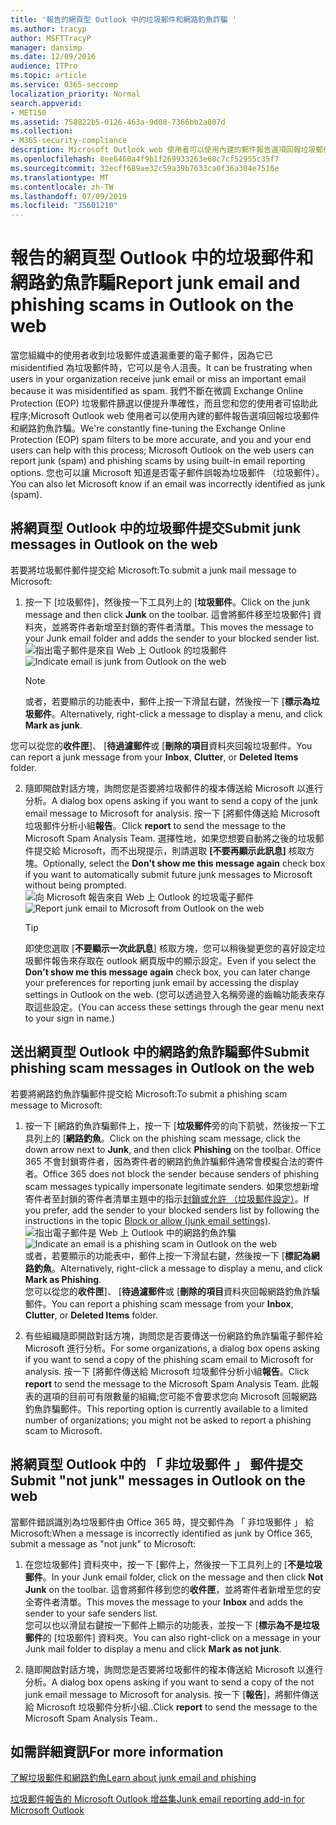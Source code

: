 ```yaml
---
title: '報告的網頁型 Outlook 中的垃圾郵件和網路釣魚詐騙 '
ms.author: tracyp
author: MSFTTracyP
manager: dansimp
ms.date: 12/09/2016
audience: ITPro
ms.topic: article
ms.service: O365-seccomp
localization_priority: Normal
search.appverid:
- MET150
ms.assetid: 758822b5-0126-463a-9d08-7366bb2a807d
ms.collection:
- M365-security-compliance
description: Microsoft Outlook web 使用者可以使用內建的郵件報告選項回報垃圾郵件和網路釣魚詐騙。 您也可以讓 Microsoft 知道是否電子郵件誤報為垃圾郵件 （垃圾郵件）。
ms.openlocfilehash: 8ee6460a4f9b1f269933263e60c7cf52955c35f7
ms.sourcegitcommit: 32ecff689ae32c59a39b7633ca0f36a304e7516e
ms.translationtype: MT
ms.contentlocale: zh-TW
ms.lasthandoff: 07/09/2019
ms.locfileid: "35601210"
---
```

# <a name="report-junk-email-and-phishing-scams-in-outlook-on-the-web"></a><span data-ttu-id="9f973-104">報告的網頁型 Outlook 中的垃圾郵件和網路釣魚詐騙</span><span class="sxs-lookup"><span data-stu-id="9f973-104">Report junk email and phishing scams in Outlook on the web</span></span> 

<span data-ttu-id="9f973-105">當您組織中的使用者收到垃圾郵件或遺漏重要的電子郵件，因為它已 misidentified 為垃圾郵件時，它可以是令人沮喪。</span><span class="sxs-lookup"><span data-stu-id="9f973-105">It can be frustrating when users in your organization receive junk email or miss an important email because it was misidentified as spam.</span></span> <span data-ttu-id="9f973-106">我們不斷在微調 Exchange Online Protection (EOP) 垃圾郵件篩選以便提升準確性，而且您和您的使用者可協助此程序;Microsoft Outlook web 使用者可以使用內建的郵件報告選項回報垃圾郵件和網路釣魚詐騙。</span><span class="sxs-lookup"><span data-stu-id="9f973-106">We're constantly fine-tuning the Exchange Online Protection (EOP) spam filters to be more accurate, and you and your end users can help with this process; Microsoft Outlook on the web users can report junk (spam) and phishing scams by using built-in email reporting options.</span></span> <span data-ttu-id="9f973-107">您也可以讓 Microsoft 知道是否電子郵件誤報為垃圾郵件 （垃圾郵件）。</span><span class="sxs-lookup"><span data-stu-id="9f973-107">You can also let Microsoft know if an email was incorrectly identified as junk (spam).</span></span>
  
## <a name="submit-junk-messages-in-outlook-on-the-web"></a><span data-ttu-id="9f973-108">將網頁型 Outlook 中的垃圾郵件提交</span><span class="sxs-lookup"><span data-stu-id="9f973-108">Submit junk messages in Outlook on the web</span></span>

<span data-ttu-id="9f973-109">若要將垃圾郵件郵件提交給 Microsoft:</span><span class="sxs-lookup"><span data-stu-id="9f973-109">To submit a junk mail message to Microsoft:</span></span>
  
1. <span data-ttu-id="9f973-110">按一下 [垃圾郵件]，然後按一下工具列上的 [**垃圾郵件**。</span><span class="sxs-lookup"><span data-stu-id="9f973-110">Click on the junk message and then click **Junk** on the toolbar.</span></span> <span data-ttu-id="9f973-111">這會將郵件移至垃圾郵件] 資料夾，並將寄件者新增至封鎖的寄件者清單。</span><span class="sxs-lookup"><span data-stu-id="9f973-111">This moves the message to your Junk email folder and adds the sender to your blocked sender list.</span></span> 
    <span data-ttu-id="9f973-112">![指出電子郵件是來自 Web 上 Outlook 的垃圾郵件](media/a10ae792-aab6-4374-a041-6c3f732eb2e3.png)</span><span class="sxs-lookup"><span data-stu-id="9f973-112">![Indicate email is junk from Outlook on the web](media/a10ae792-aab6-4374-a041-6c3f732eb2e3.png)</span></span>
  
    > [!NOTE]
    > <span data-ttu-id="9f973-113">或者，若要顯示的功能表中，郵件上按一下滑鼠右鍵，然後按一下 [**標示為垃圾郵件**。</span><span class="sxs-lookup"><span data-stu-id="9f973-113">Alternatively, right-click a message to display a menu, and click **Mark as junk**.</span></span> 
  
<span data-ttu-id="9f973-114">您可以從您的**收件匣**]、 [**待過濾郵件**或 [**刪除的項目**資料夾回報垃圾郵件。</span><span class="sxs-lookup"><span data-stu-id="9f973-114">You can report a junk message from your **Inbox**, **Clutter**, or **Deleted Items** folder.</span></span> 
  
2. <span data-ttu-id="9f973-115">隨即開啟對話方塊，詢問您是否要將垃圾郵件的複本傳送給 Microsoft 以進行分析。</span><span class="sxs-lookup"><span data-stu-id="9f973-115">A dialog box opens asking if you want to send a copy of the junk email message to Microsoft for analysis.</span></span> <span data-ttu-id="9f973-116">按一下 [將郵件傳送給 Microsoft 垃圾郵件分析小組**報告**。</span><span class="sxs-lookup"><span data-stu-id="9f973-116">Click **report** to send the message to the Microsoft Spam Analysis Team.</span></span> <span data-ttu-id="9f973-117">選擇性地，如果您想要自動將之後的垃圾郵件提交給 Microsoft，而不出現提示，則請選取 **[不要再顯示此訊息]** 核取方塊。</span><span class="sxs-lookup"><span data-stu-id="9f973-117">Optionally, select the **Don't show me this message again** check box if you want to automatically submit future junk messages to Microsoft without being prompted.</span></span> 
    <span data-ttu-id="9f973-118">![向 Microsoft 報告來自 Web 上 Outlook 的垃圾電子郵件](media/e8d3a9f9-6eb6-4309-ba6d-643dffdb6a33.png)</span><span class="sxs-lookup"><span data-stu-id="9f973-118">![Report junk email to Microsoft from Outlook on the web](media/e8d3a9f9-6eb6-4309-ba6d-643dffdb6a33.png)</span></span>
  
    > [!TIP]
    > <span data-ttu-id="9f973-119">即使您選取 [**不要顯示一次此訊息**] 核取方塊，您可以稍後變更您的喜好設定垃圾郵件報告來存取在 outlook 網頁版中的顯示設定。</span><span class="sxs-lookup"><span data-stu-id="9f973-119">Even if you select the **Don't show me this message again** check box, you can later change your preferences for reporting junk email by accessing the display settings in Outlook on the web.</span></span> <span data-ttu-id="9f973-120">(您可以透過登入名稱旁邊的齒輪功能表來存取這些設定。</span><span class="sxs-lookup"><span data-stu-id="9f973-120">(You can access these settings through the gear menu next to your sign in name.)</span></span> 
  
## <a name="submit-phishing-scam-messages-in-outlook-on-the-web"></a><span data-ttu-id="9f973-121">送出網頁型 Outlook 中的網路釣魚詐騙郵件</span><span class="sxs-lookup"><span data-stu-id="9f973-121">Submit phishing scam messages in Outlook on the web</span></span>

<span data-ttu-id="9f973-122">若要將網路釣魚詐騙郵件提交給 Microsoft:</span><span class="sxs-lookup"><span data-stu-id="9f973-122">To submit a phishing scam message to Microsoft:</span></span>
  
1. <span data-ttu-id="9f973-123">按一下 [網路釣魚詐騙郵件上，按一下 [**垃圾郵件**旁的向下箭號，然後按一下工具列上的 [**網路釣魚**。</span><span class="sxs-lookup"><span data-stu-id="9f973-123">Click on the phishing scam message, click the down arrow next to **Junk**, and then click **Phishing** on the toolbar.</span></span> <span data-ttu-id="9f973-124">Office 365 不會封鎖寄件者，因為寄件者的網路釣魚詐騙郵件通常會模擬合法的寄件者。</span><span class="sxs-lookup"><span data-stu-id="9f973-124">Office 365 does not block the sender because senders of phishing scam messages typically impersonate legitimate senders.</span></span> <span data-ttu-id="9f973-125">如果您想新增寄件者至封鎖的寄件者清單主題中的指示[封鎖或允許 （垃圾郵件設定）](https://go.microsoft.com/fwlink/?LinkId=627572)。</span><span class="sxs-lookup"><span data-stu-id="9f973-125">If you prefer, add the sender to your blocked senders list by following the instructions in the topic [Block or allow (junk email settings)](https://go.microsoft.com/fwlink/?LinkId=627572).</span></span> 
    <span data-ttu-id="9f973-126">![指出電子郵件是 Web 上 Outlook 中的網路釣魚詐騙](media/959bb577-341c-41ee-a159-e46600b2cf8a.png)</span><span class="sxs-lookup"><span data-stu-id="9f973-126">![Indicate an email is a phishing scam in Outlook on the web](media/959bb577-341c-41ee-a159-e46600b2cf8a.png)</span></span><br/><span data-ttu-id="9f973-127">或者，若要顯示的功能表中，郵件上按一下滑鼠右鍵，然後按一下 [**標記為網路釣魚**。</span><span class="sxs-lookup"><span data-stu-id="9f973-127">Alternatively, right-click a message to display a menu, and click **Mark as Phishing**.</span></span><br/><span data-ttu-id="9f973-128">您可以從您的**收件匣**]、 [**待過濾郵件**或 [**刪除的項目**資料夾回報網路釣魚詐騙郵件。</span><span class="sxs-lookup"><span data-stu-id="9f973-128">You can report a phishing scam message from your **Inbox**, **Clutter**, or **Deleted Items** folder.</span></span> 
  
2. <span data-ttu-id="9f973-129">有些組織隨即開啟對話方塊，詢問您是否要傳送一份網路釣魚詐騙電子郵件給 Microsoft 進行分析。</span><span class="sxs-lookup"><span data-stu-id="9f973-129">For some organizations, a dialog box opens asking if you want to send a copy of the phishing scam email to Microsoft for analysis.</span></span> <span data-ttu-id="9f973-130">按一下 [將郵件傳送給 Microsoft 垃圾郵件分析小組**報告**。</span><span class="sxs-lookup"><span data-stu-id="9f973-130">Click **report** to send the message to the Microsoft Spam Analysis Team.</span></span> <span data-ttu-id="9f973-131">此報表的選項的目前可有限數量的組織;您可能不會要求您向 Microsoft 回報網路釣魚詐騙郵件。</span><span class="sxs-lookup"><span data-stu-id="9f973-131">This reporting option is currently available to a limited number of organizations; you might not be asked to report a phishing scam to Microsoft.</span></span> 
    
## <a name="submit-not-junk-messages-in-outlook-on-the-web"></a><span data-ttu-id="9f973-132">將網頁型 Outlook 中的 「 非垃圾郵件 」 郵件提交</span><span class="sxs-lookup"><span data-stu-id="9f973-132">Submit "not junk" messages in Outlook on the web</span></span>

<span data-ttu-id="9f973-133">當郵件錯誤識別為垃圾郵件由 Office 365 時，提交郵件為 「 非垃圾郵件 」 給 Microsoft:</span><span class="sxs-lookup"><span data-stu-id="9f973-133">When a message is incorrectly identified as junk by Office 365, submit a message as "not junk" to Microsoft:</span></span>
  
1. <span data-ttu-id="9f973-134">在您垃圾郵件] 資料夾中，按一下 [郵件上，然後按一下工具列上的 [**不是垃圾郵件**。</span><span class="sxs-lookup"><span data-stu-id="9f973-134">In your Junk email folder, click on the message and then click **Not Junk** on the toolbar.</span></span> <span data-ttu-id="9f973-135">這會將郵件移到您的**收件匣**，並將寄件者新增至您的安全寄件者清單。</span><span class="sxs-lookup"><span data-stu-id="9f973-135">This moves the message to your **Inbox** and adds the sender to your safe senders list.</span></span> <br/><span data-ttu-id="9f973-136">您可以也以滑鼠右鍵按一下郵件上顯示的功能表，並按一下 [**標示為不是垃圾郵件**的 [垃圾郵件] 資料夾。</span><span class="sxs-lookup"><span data-stu-id="9f973-136">You can also right-click on a message in your Junk mail folder to display a menu and click **Mark as not junk**.</span></span> 
  
2. <span data-ttu-id="9f973-137">隨即開啟對話方塊，詢問您是否要將垃圾郵件的複本傳送給 Microsoft 以進行分析。</span><span class="sxs-lookup"><span data-stu-id="9f973-137">A dialog box opens asking if you want to send a copy of the not junk email message to Microsoft for analysis.</span></span> <span data-ttu-id="9f973-138">按一下 [**報告**]，將郵件傳送給 Microsoft 垃圾郵件分析小組..</span><span class="sxs-lookup"><span data-stu-id="9f973-138">Click **report** to send the message to the Microsoft Spam Analysis Team..</span></span> 
    
## <a name="for-more-information"></a><span data-ttu-id="9f973-139">如需詳細資訊</span><span class="sxs-lookup"><span data-stu-id="9f973-139">For more information</span></span>

[<span data-ttu-id="9f973-140">了解垃圾郵件和網路釣魚</span><span class="sxs-lookup"><span data-stu-id="9f973-140">Learn about junk email and phishing</span></span>](https://go.microsoft.com/fwlink/p/?LinkId=270068)

[<span data-ttu-id="9f973-141">垃圾郵件報告的 Microsoft Outlook 增益集</span><span class="sxs-lookup"><span data-stu-id="9f973-141">Junk email reporting add-in for Microsoft Outlook</span></span>](https://docs.microsoft.com/en-us/office365/securitycompliance/junk-email-reporting-add-in-for-microsoft-outlook)
  
  


